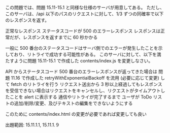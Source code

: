 この問題では、問題 15.11-15.1 と同様な仕様のサーバが用意してある。
ただし、このサーバは、/api 以下のパスのリクエストに対して、1/3 ずつの同確率で以下のレスポンスを返す。

正常なレスポンス
ステータスコードが 500 のエラーレスポンス
レスポンスは正常だが、レスポンスを返すまでに 60 秒かかる

一般に 500 番台のステータスコードはサーバ側でのエラーが発生したことを示しており、リトライで成功する可能性がある。
このサーバに対して、以下を満たすように問題 15.11-15.1 で作成した contents/index.js を変更しなさい。

API からステータスコード 500 番台のエラーレスポンスが返ってきた場合は 問題 11.16 で作成した retryWithExponentialBackoff を流用 (必要に応じて変更) して fetch のリトライを行う
リクエスト送出から 3 秒以上経過してもレスポンスを受信できない場合はリクエストをキャンセルし、リクエストがタイムアウトしたことを alert に表示する
通信やリトライが完了するまで ユーザが ToDo リストの追加/削除/変更、及びテキストの編集をできないようにする

このために contents/index.html の変更が必要であれば変更しても良い

出題範囲: 15.11.1.1, 15.11.1.９
